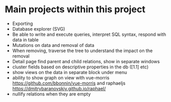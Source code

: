 # Main projects within this project

- Exporting
- Database explorer (SVG)
- Be able to write and execute queries, interpret SQL syntax, respond with data in table
- Mutations on data and removal of data
- When removing, traverse the tree to understand the impact on the removal
- Detail page find parent and child relations, show in separate windows
- cluster fields based on descriptive properties in the db ([1.1] etc)
- show views on the data in separate block under menu
- ability to show graph on view with vue-morris https://github.com/bbonnin/vue-morris and raphaeljs https://dmitrybaranovskiy.github.io/raphael/
- nullify relations when they are empty